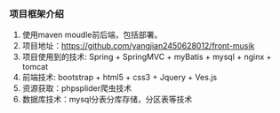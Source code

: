 <div class="blog_content">
    <div class="iteye-blog-content-contain">

<h3>项目框架介绍</h3>
<ol>
<li>使用maven moudle前后端，包括部署。</li>
<li>项目地址：<a href="https://github.com/yangjian2450628012/front-musik">https://github.com/yangjian2450628012/front-musik</a></li>
<li>项目使用到的技术: Spring + SpringMVC + myBatis + mysql + nginx + tomcat</li>
<li>前端技术: bootstrap + html5 + css3 + Jquery + Ves.js</li>
<li>资源获取：phpsplider爬虫技术</li>
<li>数据库技术：mysql分表分库存储，分区表等技术</li>
</ol>

</div>
</div>